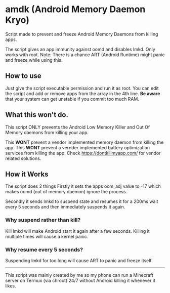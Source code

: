 # amdk (Android Memory Daemon Kryo)
Script made to prevent and freeze Android Memory Daemons from killing apps.

The script gives an app immunity against oomd and disables lmkd.
Only works with root.
Note: There is a chance ART (Android Runtime) might panic and freeze while using this.

## How to use
Just give the script executable permission and run it as root.
You can edit the script and add or remove apps from the array in the 4th line.
**Be aware** that your system can get unstable if you commit too much RAM.



## What this won't do.
This script ONLY prevents the Android Low Memory Killer and Out Of Memory daemons from killing your app.

This **WONT** prevent a vendor implemented memory daemon from killing the app.
This **WONT** prevent a vernder implemented battery optimization services from killing the app.
Check https://dontkillmyapp.com/ for vendor related solutions.



## How it Works
The script does 2 things
Firstly it sets the apps oom_adj value to -17 which makes oomd (out of memory daemon) ignore the process.

Secondly it sends lmkd to suspend state and resumes it for a 200ms wait every 5 seconds and then immediately suspends it again.

### Why suspend rather than kill?
Kill lmkd will make Android start it again after a few seconds. Killing it multiple times will cause a kernel panic.

### Why resume every 5 seconds?
Suspending lmkd for too long will cause ART to panic and freeze itself.
_________________


This script was mainly created by me so my phone can run a Minecraft server on Termux (via chroot) 24/7 without Android killing it whenever it likes.
